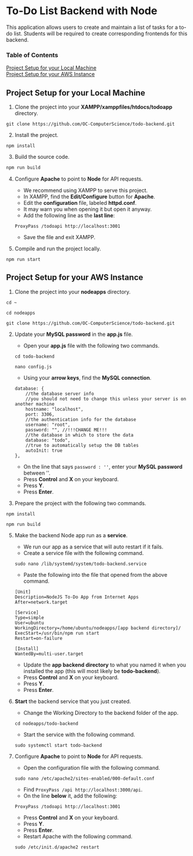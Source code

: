 # To-Do List Backend with Node

This application allows users to create and maintain a list of tasks for a to-do list. Students will be required to create corresponding frontends for this backend.

### Table of Contents
[Project Setup for your Local Machine](#project-setup-for-your-local-machine)</br>
[Project Setup for your AWS Instance](#project-setup-for-your-aws-instance)

## Project Setup for your Local Machine

1. Clone the project into your **XAMPP/xamppfiles/htdocs/todoapp** directory.
```
git clone https://github.com/OC-ComputerScience/todo-backend.git
```

2. Install the project.
```
npm install
```

3. Build the source code.
```bash
npm run build
```

4. Configure **Apache** to point to **Node** for API requests.
    - We recommend using XAMPP to serve this project.
    - In XAMPP, find the **Edit/Configure** button for **Apache**.
    - Edit the **configuration** file, labeled **httpd.conf**. 
    - It may warn you when opening it but open it anyway.
    - Add the following line as the **last line**:
    
    ```
    ProxyPass /todoapi http://localhost:3001
    ```
    
    - Save the file and exit XAMPP.

6. Compile and run the project locally.
```
npm run start
```

## Project Setup for your AWS Instance
1. Clone the project into your **nodeapps** directory.

```
cd ~
```

```
cd nodeapps
```

```
git clone https://github.com/OC-ComputerScience/todo-backend.git
```

2. Update your **MySQL password** in the **app.js** file.
    - Open your **app.js** file with the following two commands.

    ```
    cd todo-backend
    ```

    ```
    nano config.js
    ```

    - Using your **arrow keys**, find the **MySQL connection**.
    
    ```
    database: {
        //the database server info
        //you should not need to change this unless your server is on another machine
        hostname: "localhost",
        port: 3306,
        //the authentication info for the database
        username: "root",
        password: "", //!!!CHANGE ME!!!
        //the database in which to store the data
        database: "todo",
        //true to automatically setup the DB tables
        autoInit: true
    },
    ```
    
    - On the line that says `password : ''`, enter your **MySQL password** between ''.
    - Press **Control** and **X** on your keyboard.
    - Press **Y**.
    - Press **Enter**.

4. Prepare the project with the following two commands.
```
npm install
```

```
npm run build
```

5. Make the backend Node app run as a **service**.
    - We run our app as a service that will auto restart if it fails.
    - Create a service file with the following command.
    
    ```
    sudo nano /lib/systemd/system/todo-backend.service
    ```

    - Paste the following into the file that opened from the above command.

    ```
    [Unit]
    Description=NodeJS To-Do App from Internet Apps
    After=network.target

    [Service]
    Type=simple
    User=ubuntu
    WorkingDirectory=/home/ubuntu/nodeapps/[app backend directory]/
    ExecStart=/usr/bin/npm run start
    Restart=on-failure

    [Install]
    WantedBy=multi-user.target
    ```
    
    - Update the **app backend directory** to what you named it when you installed the app (this will most likely be **todo-backend**).
    - Press **Control** and **X** on your keyboard.
    - Press **Y**.
    - Press **Enter**.
    
6. **Start** the backend service that you just created.
    - Change the Working Directory to the backend folder of the app.
    
    ```
    cd nodeapps/todo-backend
    ```
    
    - Start the service with the following command.
    
    ```
    sudo systemctl start todo-backend
    ```

7. Configure **Apache** to point to **Node** for API requests.
    - Open the configuration file with the following command.

    ```
    sudo nano /etc/apache2/sites-enabled/000-default.conf
    ```

    - Find `ProxyPass /api http://localhost:3000/api`.
    - On the line **below** it, add the following:

    ```
    ProxyPass /todoapi http://localhost:3001
    ```
    
    - Press **Control** and **X** on your keyboard.
    - Press **Y**.
    - Press **Enter**.
    - Restart Apache with the following command.

    ```
    sudo /etc/init.d/apache2 restart
    ```
